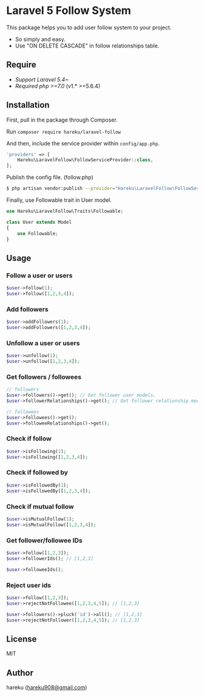 # Laravel 5 Follow System

This package helps you to add user follow system to your project.

* So simply and easy.
* Use "ON DELETE CASCADE" in follow relationships table.

## Require
- *Support Laravel 5.4~*  
- *Required php >=7.0* (v1.* >=5.6.4)

## Installation

First, pull in the package through Composer.

Run `composer require hareku/laravel-follow`

And then, include the service provider within `config/app.php`.

```php
'providers' => [
    Hareku\LaravelFollow\FollowServiceProvider::class,
];
```

Publish the config file. (follow.php)

```sh
$ php artisan vendor:publish --provider="Hareku\LaravelFollow\FollowServiceProvider"
```

Finally, use Followable trait in User model.

```php
use Hareku\LaravelFollow\Traits\Followable;

class User extends Model
{
    use Followable;
}
```

## Usage

### Follow a user or users

```php
$user->follow(1);
$user->follow([1,2,3,4]);
```

### Add followers

```php
$user->addFollowers(1);
$user->addFollowers([1,2,3,4]);
```

### Unfollow a user or users

```php
$user->unfollow(1);
$user->unfollow([1,2,3,4]);
```

### Get followers / followees

```php
// followers
$user->followers()->get(); // Get follower user models.
$user->followerRelationships()->get(); // Get follower relationship models.

// followees
$user->followees()->get();
$user->followeeRelationships()->get();
```

### Check if follow
```php
$user->isFollowing(1);
$user->isFollowing([1,2,3,4]);
```

### Check if followed by

```php
$user->isFollowedBy(1);
$user->isFollowedBy([1,2,3,4]);
```

### Check if mutual follow

```php
$user->isMutualFollow(1);
$user->isMutualFollow([1,2,3,4]);
```

### Get follower/followee IDs

```php
$user->follow([1,2,3]);
$user->followerIds(); // [1,2,3]

$user->followeeIds();
```

### Reject user ids

```php
$user->follow([1,2,3]);
$user->rejectNotFollowee([1,2,3,4,5]); // [1,2,3]
```

```php
$user->followers()->pluck('id')->all(); // [1,2,3]
$user->rejectNotFollower([1,2,3,4,5]); // [1,2,3]
```

## License

MIT

## Author

hareku (hareku908@gmail.com)
